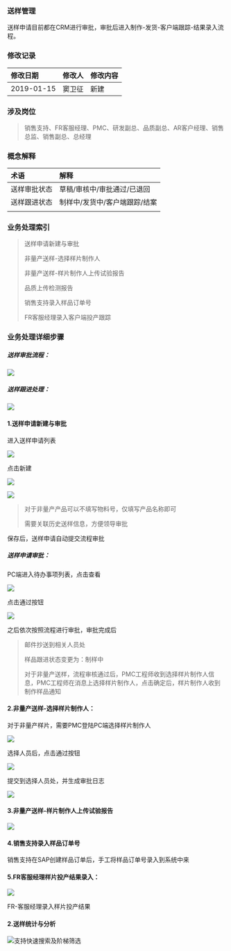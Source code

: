 ### 送样管理

送样申请目前都在CRM进行审批，审批后进入制作-发货-客户端跟踪-结果录入流程。

### 修改记录

| 修改日期 | 修改人 | 修改内容 |
| :--- | :--- | :--- |
| 2019-01-15 | 窦卫征 | 新建 |

### 涉及岗位

> 销售支持、FR客服经理、PMC、研发副总、品质副总、AR客户经理、销售总监、销售副总、总经理

### 概念解释

| 术语 | 解释 |
| :--- | :--- |
| 送样审批状态 | 草稿/审核中/审批通过/已退回 |
| 送样跟进状态 | 制样中/发货中/客户端跟踪/结案 |
|  |  |

### 业务处理索引

> 送样申请新建与审批
>
> 非量产送样-选择样片制作人
>
> 非量产送样-样片制作人上传试验报告
>
> 品质上传检测报告
>
> 销售支持录入样品订单号
>
> FR客服经理录入客户端投产跟踪

### 业务处理详细步骤

##### 送样审批流程：

![](/assets/sgcllc281811.png)

##### 送样跟进处理：

![](/assets/sygjcl1819.png)

#### 1.送样申请新建与审批

进入送样申请列表

![](/assets/sysqlb20182.png)

点击新建

![](/assets/syjbxx29101.png)

![](/assets/ypxxylssy2811.png)

> 对于非量产产品可以不填写物料号，仅填写产品名称即可
>
> 需要关联历史送样信息，方便领导审批

保存后，送样申请自动提交流程审批

##### 送样申请审批：

PC端进入待办事项列表，点击查看

![](/assets/pzspjm281021.png)

点击通过按钮

![](/assets/pzspdj28101.png)

之后依次按照流程进行审批，审批完成后

> 邮件抄送到相关人员处
>
> 样品跟进状态变更为：制样中
>
> 对于非量产送样，流程审核通过后，PMC工程师收到选择样片制作人信息，PMC工程师在消息上选择样片制作人，点击确定后，样片制作人收到制作样品通知

#### 2.非量产送样-选择样片制作人：

对于非量产样片，需要PMC登陆PC端选择样片制作人

![](/assets/PMCxxz28102.png)

选择人员后，点击通过按钮

![](/assets/djtgan28102.png)

提交到选择人员处，并生成审批日志

![](/assets/ypsprz28101.png)

#### 3.非量产送样-样片制作人上传试验报告

![](/assets/ypsybglr2911.png)

#### 4.销售支持录入样品订单号

销售支持在SAP创建样品订单后，手工将样品订单号录入到系统中来

#### 5.FR客服经理样片投产结果录入：

![](/assets/yptcjglr29191.png)

FR-客服经理录入样片投产结果

#### 2.送样统计与分析

![](/assets/ypsqdql28101.png)支持快速搜索及阶梯筛选


